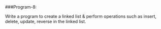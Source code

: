 ###Program-8: 

Write a program to create a linked list & perform operations such as insert, delete, update, reverse in the linked list.